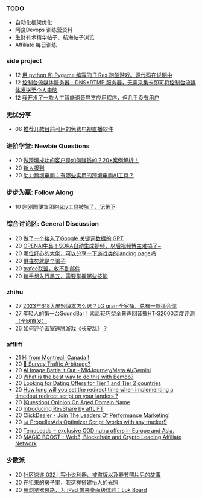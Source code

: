 ### TODO
-  自动化框架优化
-  阿良Devops 训练营资料
-  生财有术精华帖子、航海帖子浏览
-  Affiliate 每日训练

### side project
<!-- sideproject:START -->
-  12 [用 python 和 Pygame 编写的 T Rex 跑酷游戏。源代码在说明中](https://www.youtube.com/watch?v=pZySIXSelCA)
-  12 [控制台流媒体服务器 - DNS+RTMP 服务器，无需采集卡即可将控制台流媒体发送至个人电脑](https://github.com/Aioros/console-streaming-server)
-  12 [我开发了一款人工智能语音导览应用程序，但几乎没有用户](https://www.reddit.com/r/SideProject/comments/18gpp0e/ive_built_an_ai_audio_tour_app_but_have_almost_no/)<!-- sideproject:END -->


### 无忧分享
<!-- ruyo:START -->
-  06 [推荐几款目前可用的免费电视直播软件](https://51.ruyo.net/18608.html)<!-- ruyo:END -->

### 进阶学堂: Newbie Questions
<!-- advertcn1:START -->
-  20 [做跨境成功的客户是如何赚钱的？20+案例解析！](https://www.advertcn.com/thread-114044-1-1.html)
-  20 [新人报到](https://www.advertcn.com/thread-114043-1-1.html)
-  20 [助力跨境电商：有哪些实用的跨境电商AI工具？](https://www.advertcn.com/thread-114036-1-1.html)<!-- advertcn1:END -->

### 步步为赢: Follow Along
<!-- advertcn2:START -->
-  10 [刚刚图便宜团购spy工具被坑了，记录下](https://www.advertcn.com/thread-113954-1-1.html)<!-- advertcn2:END -->

### 综合讨论区: General Discussion
<!-- advertcn3:START -->
-  20 [做了一个接入了Google 关键词数据的 GPT](https://www.advertcn.com/thread-114040-1-1.html)
-  20 [OPENAI牛鼻！SORA自动生成视频，以后视频博主难搞了~](https://www.advertcn.com/thread-114039-1-1.html)
-  20 [哪位好心的大佬，可以分享一下游戏类的landing page吗](https://www.advertcn.com/thread-114038-1-1.html)
-  20 [俱往矣就是个骗子](https://www.advertcn.com/thread-114037-1-1.html)
-  20 [trafee联盟，收不到邮件](https://www.advertcn.com/thread-114035-1-1.html)
-  20 [新手想入行黑五，需要掌握哪些技能](https://www.advertcn.com/thread-114034-1-1.html)<!-- advertcn3:END -->


### zhihu
<!-- zhihu:START -->
-  27 [2023年618大屏轻薄本怎么选？LG gram全家桶，总有一款适合你](http://zhuanlan.zhihu.com/p/632641888?utm_campaign=rss&utm_medium=rss&utm_source=rss&utm_content=title)
-  27 [年轻人的第一台SoundBar！索尼轻巧型全景声回音壁HT-S2000深度评测（全网首发）](http://zhuanlan.zhihu.com/p/630990296?utm_campaign=rss&utm_medium=rss&utm_source=rss&utm_content=title)
-  26 [如何评价密室逃脱游戏《长安乱》？](http://www.zhihu.com/question/563950552/answer/3045961312?utm_campaign=rss&utm_medium=rss&utm_source=rss&utm_content=title)<!-- zhihu:END -->

### afflift
<!-- afflift:START -->
-  21 [Hi from Montreal, Canada !](https://afflift.com/f/threads/hi-from-montreal-canada.12498/)
-  20 [🚦 Survey Traffic Arbitrage?](https://afflift.com/f/threads/%F0%9F%9A%A6-survey-traffic-arbitrage.12508/)
-  20 [AI Image Battle it Out - MidJourney/Meta AI/Gemini](https://afflift.com/f/threads/ai-image-battle-it-out-midjourney-meta-ai-gemini.12658/)
-  20 [What is the best way to do this with Bemob?](https://afflift.com/f/threads/what-is-the-best-way-to-do-this-with-bemob.12676/)
-  20 [Looking for Dating Offers for Tier 1 and Tier 2 countries](https://afflift.com/f/threads/looking-for-dating-offers-for-tier-1-and-tier-2-countries.12677/)
-  20 [How long will you set the redirect time when implementing a timedout redirect script on your landers ?](https://afflift.com/f/threads/how-long-will-you-set-the-redirect-time-when-implementing-a-timedout-redirect-script-on-your-landers.12674/)
-  20 [&lpar;Question&rpar; Opinion On Aged Domain Name](https://afflift.com/f/threads/question-opinion-on-aged-domain-name.12634/)
-  20 [Introducing RevShare by affLIFT](https://afflift.com/f/threads/introducing-revshare-by-afflift.11814/)
-  20 [ClickDealer - Join The Leaders Of Performance Marketing!](https://afflift.com/f/threads/clickdealer-join-the-leaders-of-performance-marketing.2440/)
-  20 [📊 PropellerAds Optimizer Script &lpar;works with any tracker!&rpar;](https://afflift.com/f/threads/%F0%9F%93%8A-propellerads-optimizer-script-works-with-any-tracker.11813/)
-  20 [TerraLeads ‒ exclusive COD nutra offers in Europe and Asia.](https://afflift.com/f/threads/terraleads-%E2%80%92-exclusive-cod-nutra-offers-in-europe-and-asia.3287/)
-  20 [MAGIC BOOST - Web3, Blockchain and Crypto Leading Affiliate Network](https://afflift.com/f/threads/magic-boost-web3-blockchain-and-crypto-leading-affiliate-network.10508/)<!-- afflift:END -->

### 少数派
<!-- sspai:START -->
-  20 [社区速递 032 | 写小说利器、被盗版以及春节照片后的故事](https://sspai.com/post/86538)
-  20 [在租来的房子里，我这样搭建怡人的光照](https://sspai.com/prime/story/lighting-design-for-rented-properties)
-  20 [用浏览器思路，为 iPad 带来桌面级体验：Lok Board](https://sspai.com/post/86288)<!-- sspai:END -->
